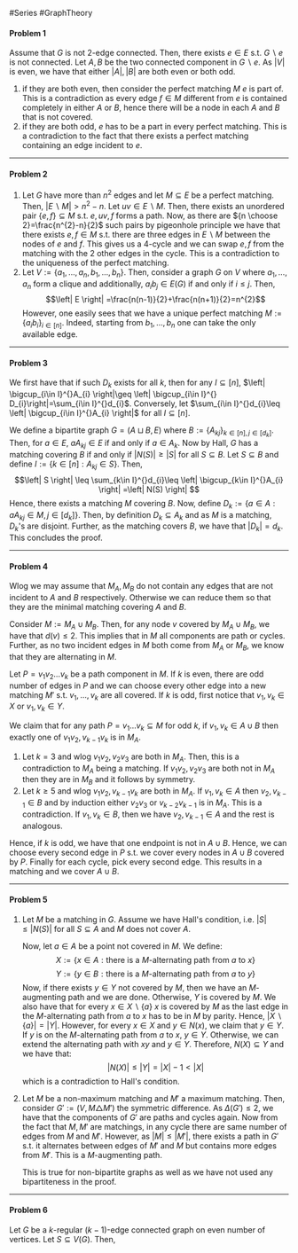 #Series #GraphTheory 

#### Problem 1
Assume that $G$ is not $2$-edge connected. Then, there exists $e\in E$ s.t. $G \backslash e$ is not connected. Let $A,B$ be the two connected component in $G \backslash e$. As $\left| V \right|$ is even, we have that either $\left| A \right|,\left| B \right|$ are both even or both odd.
1. if they are both even, then consider the perfect matching $M$ $e$ is part of. This is a contradiction as every edge $f\in M$ different from $e$ is contained completely in either $A$ or $B$, hence there will be a node in each $A$ and $B$ that is not covered. 
2. if they are both odd, $e$ has to be a part in every perfect matching. This is a contradiction to the fact that there exists a perfect matching containing an edge incident to $e$. 

---
#### Problem 2
1. Let $G$ have more than $n^{2}$ edges and let $M\subseteq E$ be a perfect matching. Then, $\left| E \backslash M \right|> n^2-n$. Let $uv\in E \backslash M$. Then, there exists an unordered pair $\{ e,f \}\subseteq M$ s.t. $e,uv,f$ forms a path. Now, as there are ${n \choose 2}=\frac{n^{2}-n}{2}$ such pairs by pigeonhole principle we have that there exists $e,f\in M$ s.t. there are three edges in $E \backslash M$ between the nodes of $e$ and $f$. This gives us a $4$-cycle and we can swap $e,f$ from the matching with the 2 other edges in the cycle. This is a contradiction to the uniqueness of the perfect matching.
2. Let $V:=\{ a_{1},\dots,a_{n},b_{1},\dots,b_{n} \}$. Then, consider a graph $G$ on $V$ where $a_{1},\dots,a_{n}$ form a clique and additionally, $a_{i}b_{j}\in E(G)$ if and only if $i\leq j$. Then, $$\left| E \right| =\frac{n(n-1)}{2}+\frac{n(n+1)}{2}=n^{2}$$However, one easily sees that we have a unique perfect matching $M:=\{ a_{i}b_{i} \}_{i\in[n]}$. Indeed, starting from $b_{1},\dots,b_{n}$ one can take the only available edge. 

---
#### Problem 3

We first have that if such $D_{k}$ exists for all $k$, then for any $I\subseteq [n]$, $\left| \bigcup_{i\in I}^{}A_{i} \right|\geq \left| \bigcup_{i\in I}^{} D_{i}\right|=\sum_{i\in I}^{}d_{i}$. Conversely, let $\sum_{i\in I}^{}d_{i}\leq \left| \bigcup_{i\in I}^{}A_{i} \right|$ for all $I\subseteq [n]$. 

We define a bipartite graph $G=(A\sqcup B,E)$ where $B:=\{ A_{kj} \}_{k\in [n],j\in [d_{k}]}$. Then, for $a\in E$, $aA_{kj}\in E$ if and only if $a\in A_{k}$. Now by Hall, $G$ has a matching covering $B$ if and only if $\left| N(S) \right|\geq \left| S \right|$ for all $S\subseteq B$. Let $S\subseteq B$ and define $I:=\{ k\in[n]:A_{kj}\in S \}$. Then, $$\left| S \right| \leq \sum_{k\in I}^{}d_{i}\leq \left| \bigcup_{k\in I}^{}A_{i} \right| =\left| N(S) \right| $$Hence, there exists a matching $M$ covering $B$. Now, define $D_{k}:=\{ a\in A: aA_{kj} \in M,j\in [d_{k}]\}$. Then, by definition $D_{k}\subseteq A_{k}$ and as $M$ is a matching, $D_{k}$'s are disjoint. Further, as the matching covers $B$, we have that $\left| D_{k} \right|=d_{k}$. This concludes the proof.

---
#### Problem 4
Wlog we may assume that $M_{A},M_{B}$ do not contain any edges that are not incident to $A$ and $B$ respectively. Otherwise we can reduce them so that they are the minimal matching covering $A$ and $B$. 

Consider $M:= M_{A}\cup M_{B}$. Then, for any node $v$ covered by $M_{A}\cup M_{B}$, we have that $d(v)\leq 2$. This implies that in $M$ all components are path or cycles. Further, as no two incident edges in $M$ both come from $M_{A}$ or $M_{B}$, we know that they are alternating in $M$. 

Let $P=v_{1}v_{2}\dots v_{k}$ be a path component in $M$. If $k$ is even, there are odd number of edges in $P$ and we can choose every other edge into a new matching $M'$ s.t. $v_{1},\dots,v_{k}$ are all covered. If $k$ is odd, first notice that $v_{1},v_{k}\in X$ or $v_{1},v_{k}\in Y$. 

We claim that for any path $P=v_{1}\dots v_{k}\subseteq M$ for odd $k$, if $v_{1},v_{k}\in A\cup B$ then exactly one of $v_{1}v_{2},v_{k-1}v_{k}$ is in $M_{A}$.
1. Let $k=3$ and wlog $v_{1}v_{2},v_{2}v_{3}$ are both in $M_{A}$. Then, this is a contradiction to $M_{A}$ being a matching. If $v_{1}v_{2},v_{2}v_{3}$ are both not in $M_{A}$ then they are in $M_{B}$ and it follows by symmetry.
2. Let $k\geq 5$ and wlog $v_{1}v_{2},v_{k-1}v_{k}$ are both in $M_{A}$. If $v_{1},v_{k}\in A$ then $v_{2},v_{k-1}\in B$ and by induction either $v_{2}v_{3}$ or $v_{k-2}v_{k-1}$ is in $M_{A}$. This is a contradiction. If $v_{1},v_{k}\in B$, then we have $v_{2},v_{k-1}\in A$ and the rest is analogous.

Hence, if $k$ is odd, we have that one endpoint is not in $A\cup B$. Hence, we can choose every second edge in $P$ s.t. we cover every nodes in $A\cup B$ covered by $P$. Finally for each cycle, pick every second edge.  This results in a matching and we cover $A\cup B$. 

---
#### Problem 5
1. Let $M$ be a matching in $G$. Assume we have Hall's condition, i.e. $\left| S \right|\leq \left| N(S) \right|$ for all $S\subseteq A$ and $M$ does not cover $A$. 
   
   Now, let $a\in A$ be a point not covered in $M$. We define: $$X:=\{ x\in A: \text{there is a }M\text{-alternating path from }a\text{ to }x \}$$$$Y:=\{ y\in B: \text{there is a }M\text{-alternating path from }a\text{ to }y\}$$Now, if there exists $y\in Y$ not covered by $M$, then we have an $M$-augmenting path and we are done. Otherwise, $Y$ is covered by $M$. We also have that for every $x\in X \backslash \{ a \}$ $x$ is covered by $M$ as the last edge in the $M$-alternating path from $a$ to $x$ has to be in $M$ by parity. Hence, $\left| X \backslash\{ a \} \right|=\left| Y \right|$. However, for every $x\in X$ and $y\in N(x)$, we claim that $y\in Y$. If $y$ is on the $M$-alternating path from $a$ to $x$, $y\in Y$. Otherwise, we can extend the alternating path with $xy$ and $y\in Y$. Therefore, $N(X)\subseteq Y$ and we have that: $$\left| N(X) \right| \leq \left| Y \right| =\left| X \right| -1<\left| X \right| $$which is a contradiction to Hall's condition.
2. Let $M$ be a non-maximum matching and $M'$ a maximum matching. Then, consider $G':=(V,M\triangle M')$ the symmetric difference. As $\Delta(G')\leq 2$, we have that the components of $G'$ are paths and cycles again. Now from the fact that $M,M'$ are matchings, in any cycle there are same number of edges from $M$ and $M'$. However, as $\left| M \right|\leq \left| M' \right|$, there exists a path in $G'$ s.t. it alternates between edges of $M'$ and $M$ but contains more edges from $M'$. This is a $M$-augmenting path.
   
   This is true for non-bipartite graphs as well as we have not used any bipartiteness in the proof.

---
#### Problem 6
Let $G$ be a $k$-regular $(k-1)$-edge connected graph on even number of vertices. Let $S\subseteq V(G)$. Then, 